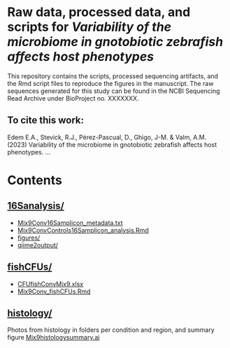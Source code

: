 # Raw data, processed data, and scripts for *Variability of the microbiome in gnotobiotic zebrafish affects host phenotypes*

This repository contains the scripts, processed sequencing artifacts, and the Rmd script files to reproduce the figures in the manuscript. The raw sequences generated for this study can be found in the NCBI Sequencing Read Archive under BioProject no. XXXXXXX.

## To cite this work:

Edem E.A., Stevick, R.J., Pérez-Pascual, D., Ghigo, J-M. & Valm, A.M. (2023) Variability of the microbiome in gnotobiotic zebrafish affects host phenotypes. ...


# Contents

## [16Sanalysis/](16Sanalysis/)
- [Mix9Conv16Samplicon_metadata.txt](16Sanalysis/Mix9Conv16Samplicon_metadata.txt)
- [Mix9ConvControls16Samplicon_analysis.Rmd](16Sanalysis/Mix9ConvControls16Samplicon_analysis.Rmd)
- [figures/](16Sanalysis/figures/)
- [qiime2output/](16Sanalysis/qiime2output/)

## [fishCFUs/](fishCFUs/)
- [CFUfishConvMix9.xlsx](fishCFUs/CFUfishConvMix9.xlsx)
- [Mix9Conv_fishCFUs.Rmd](fishCFUs/Mix9Conv_fishCFUs.Rmd)

## [histology/](histology/)
Photos from histology in folders per condition and region, and summary figure [Mix9histologysummary.ai](histology/Mix9histologysummary.ai)
